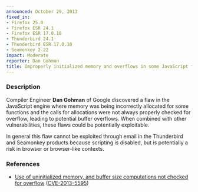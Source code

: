 ```yaml
---
announced: October 29, 2013
fixed_in:
- Firefox 25.0
- Firefox ESR 24.1
- Firefox ESR 17.0.10
- Thunderbird 24.1
- Thunderbird ESR 17.0.10
- Seamonkey 2.22
impact: Moderate
reporter: Dan Gohman
title: Improperly initialized memory and overflows in some JavaScript functions
---
```


<h3>Description</h3>

<p>Compiler Engineer <strong>Dan Gohman</strong> of Google discovered a flaw in
the JavaScript engine where memory was being incorrectly allocated for some
functions and the calls for allocations were not always properly checked for
overflow, leading to potential buffer overflows. When combined with other
vulnerabilities, these flaws could be potentially exploitable.
</p>

<p class="note">In general this flaw cannot be exploited through email in the
Thunderbird and Seamonkey products because scripting is disabled, but is
potentially a risk in browser or browser-like contexts.</p>

<h3>References</h3>

<ul>
  <li><a href="https://bugzilla.mozilla.org/show_bug.cgi?id=916580">
       Use of uninitialized memory, and buffer size computations not checked for
overflow</a> (<a href="http://cve.mitre.org/cgi-bin/cvename.cgi?name=CVE-2013-5595" class="ex-ref">CVE-2013-5595</a>)</li>
</ul>



